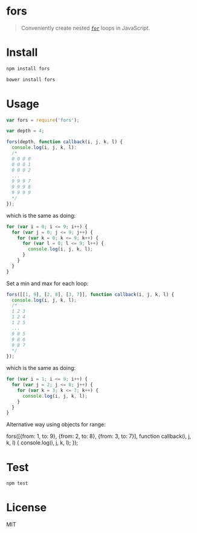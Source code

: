 # fors

> Conveniently create nested [`for`](https://en.wikipedia.org/wiki/For_loop) loops in JavaScript.

# Install

```bash
npm install fors
```

```bash
bower install fors
```

# Usage

```javascript
var fors = require('fors');

var depth = 4;

fors(depth, function callback(i, j, k, l) {
  console.log(i, j, k, l):
  /*
  0 0 0 0
  0 0 0 1
  0 0 0 2
  ...
  9 9 9 7
  9 9 9 8
  9 9 9 9
  */
});
```

which is the same as doing:

```javascript
for (var i = 0; i <= 9; i++) {
  for (var j = 0; j <= 9; j++) {
    for (var k = 0; k <= 9; k++) {
      for (var l = 0; l <= 9; l++) {
        console.log(i, j, k, l);
      }
    }
  }
}
```

Set a min and max for each loop:

```javascript
fors([[1, 9], [2, 8], [3, 7]], function callback(i, j, k, l) {
  console.log(i, j, k, l);
  /*
  1 2 3
  1 2 4
  1 2 5
  ...
  9 8 5
  9 8 6
  9 8 7
  */
});
```

which is the same as doing:

```javascript
for (var i = 1; i <= 9; i++) {
  for (var j = 2; j <= 8; j++) {
    for (var k = 3; k <= 7; k++) {
      console.log(i, j, k, l);
    }
  }
}
```

Alternative way using objects for range:

fors([{from: 1, to: 9}, {from: 2, to: 8}, {from: 3, to: 7}], function callback(i, j, k, l) {
  console.log(i, j, k, l);
});

# Test

```bash
npm test
```

# License

MIT
